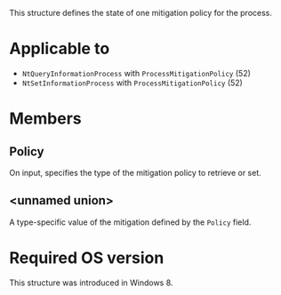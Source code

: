 This structure defines the state of one mitigation policy for the process.

# Applicable to
 - `NtQueryInformationProcess` with `ProcessMitigationPolicy` (52)
 - `NtSetInformationProcess` with `ProcessMitigationPolicy` (52)

# Members

## Policy
On input, specifies the type of the mitigation policy to retrieve or set.

## \<unnamed union\>
A type-specific value of the mitigation defined by the `Policy` field.

# Required OS version
This structure was introduced in Windows 8.
